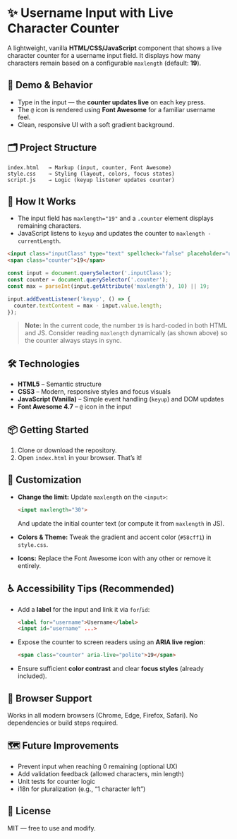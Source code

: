 # ✨ Username Input with Live Character Counter

A lightweight, vanilla **HTML/CSS/JavaScript** component that shows a live character counter for a username input field.
It displays how many characters remain based on a configurable `maxlength` (default: **19**).

## 🚀 Demo & Behavior

* Type in the input — the **counter updates live** on each key press.
* The `@` icon is rendered using **Font Awesome** for a familiar username feel.
* Clean, responsive UI with a soft gradient background.

## 🗂 Project Structure

```
index.html   → Markup (input, counter, Font Awesome)
style.css    → Styling (layout, colors, focus states)
script.js    → Logic (keyup listener updates counter)
```

## 🧩 How It Works

* The input field has `maxlength="19"` and a `.counter` element displays remaining characters.
* JavaScript listens to `keyup` and updates the counter to `maxlength - currentLength`.

```html
<input class="inputClass" type="text" spellcheck="false" placeholder="username" maxlength="19" required>
<span class="counter">19</span>
```

```js
const input = document.querySelector('.inputClass');
const counter = document.querySelector('.counter');
const max = parseInt(input.getAttribute('maxlength'), 10) || 19;

input.addEventListener('keyup', () => {
  counter.textContent = max - input.value.length;
});
```

> **Note:** In the current code, the number `19` is hard-coded in both HTML and JS.
> Consider reading `maxlength` dynamically (as shown above) so the counter always stays in sync.

## 🛠 Technologies

* **HTML5** – Semantic structure
* **CSS3** – Modern, responsive styles and focus visuals
* **JavaScript (Vanilla)** – Simple event handling (`keyup`) and DOM updates
* **Font Awesome 4.7** – `@` icon in the input

## 📦 Getting Started

1. Clone or download the repository.
2. Open `index.html` in your browser. That’s it!

## 🧪 Customization

* **Change the limit:** Update `maxlength` on the `<input>`:

  ```html
  <input maxlength="30">
  ```

  And update the initial counter text (or compute it from `maxlength` in JS).
* **Colors & Theme:** Tweak the gradient and accent color (`#58cff1`) in `style.css`.
* **Icons:** Replace the Font Awesome icon with any other or remove it entirely.

## ♿ Accessibility Tips (Recommended)

* Add a **label** for the input and link it via `for`/`id`:

  ```html
  <label for="username">Username</label>
  <input id="username" ...>
  ```
* Expose the counter to screen readers using an **ARIA live region**:

  ```html
  <span class="counter" aria-live="polite">19</span>
  ```
* Ensure sufficient **color contrast** and clear **focus styles** (already included).

## 📱 Browser Support

Works in all modern browsers (Chrome, Edge, Firefox, Safari).
No dependencies or build steps required.

## 🗺️ Future Improvements

* Prevent input when reaching 0 remaining (optional UX)
* Add validation feedback (allowed characters, min length)
* Unit tests for counter logic
* i18n for pluralization (e.g., “1 character left”)

## 📄 License

MIT — free to use and modify.
